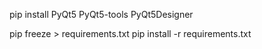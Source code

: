 pip install PyQt5 PyQt5-tools PyQt5Designer

pip freeze > requirements.txt
pip install -r requirements.txt